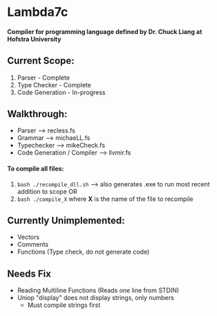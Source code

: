 # Lambda7c 
#### Compiler for programming language defined by Dr. Chuck Liang at Hofstra University


## Current Scope:
1. Parser - Complete
2. Type Checker - Complete
3. Code Generation - In-progress  

## Walkthrough:
- Parser --> recless.fs
- Grammar --> michaeLL.fs
- Typechecker --> mikeCheck.fs
- Code Generation / Compiler --> llvmir.fs

#### To compile all files:
1. ```bash ./recompile_dll.sh```  --> also generates .exe to run most recent addition to scope
OR 
2. ```bash ./compile_X``` where **X** is the name of the file to recompile

## Currently Unimplemented:
- Vectors
- Comments 
- Functions (Type check, do not generate code)

## Needs Fix
- Reading Multiline Functions (Reads one line from STDIN)
- Uniop "display" does not display strings, only numbers
  - Must compile strings first
